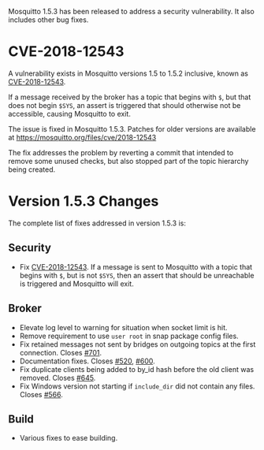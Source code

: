 <!--
.. title: Security advisory: CVE-2018-12543
.. slug: security-advisory-cve-2018-12543
.. date: 2018-09-27 10:36:19 UTC+01:00
.. tags: Security,Releases
.. category:
.. link:
.. description:
.. type: text
-->

Mosquitto 1.5.3 has been released to address a security vulnerability. It also
includes other bug fixes.

# CVE-2018-12543

A vulnerability exists in Mosquitto versions 1.5 to 1.5.2 inclusive, known as
[CVE-2018-12543].

If a message received by the broker has a topic that begins with `$`, but that
does not begin `$SYS`, an assert is triggered that should otherwise not be
accessible, causing Mosquitto to exit.

The issue is fixed in Mosquitto 1.5.3. Patches for older versions are
available at <https://mosquitto.org/files/cve/2018-12543>

The fix addresses the problem by reverting a commit that intended to remove
some unused checks, but also stopped part of the topic hierarchy being created.

# Version 1.5.3 Changes

The complete list of fixes addressed in version 1.5.3 is:

## Security

* Fix [CVE-2018-12543]. If a message is sent to Mosquitto with a topic that
  begins with `$`, but is not `$SYS`, then an assert that should be unreachable
  is triggered and Mosquitto will exit.

## Broker

* Elevate log level to warning for situation when socket limit is hit.
* Remove requirement to use `user root` in snap package config files.
* Fix retained messages not sent by bridges on outgoing topics at the first
  connection. Closes [#701].
* Documentation fixes. Closes [#520], [#600].
* Fix duplicate clients being added to by_id hash before the old client was
  removed. Closes [#645].
* Fix Windows version not starting if `include_dir` did not contain any files.
  Closes [#566].

## Build

* Various fixes to ease building.

[CVE-2018-12543]: http://cve.mitre.org/cgi-bin/cvename.cgi?name=CVE-2018-12543

[#520]: https://github.com/eclipse/mosquitto/issues/520

[#566]: https://github.com/eclipse/mosquitto/issues/566

[#600]: https://github.com/eclipse/mosquitto/issues/600

[#645]: https://github.com/eclipse/mosquitto/issues/645

[#701]: https://github.com/eclipse/mosquitto/issues/701

